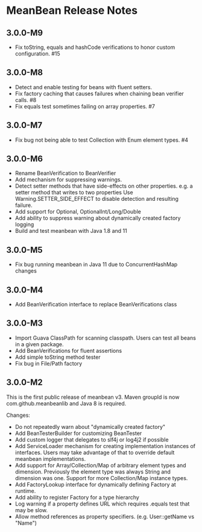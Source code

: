 # MeanBean Release Notes

## 3.0.0-M9
- Fix toString, equals and hashCode verifications to honor custom configuration. #15

## 3.0.0-M8
- Detect and enable testing for beans with fluent setters.
- Fix factory caching that causes failures when chaining bean verifier calls. #8
- Fix equals test sometimes failing on array properties.  #7

## 3.0.0-M7
- Fix bug not being able to test Collection with Enum element types. #4

## 3.0.0-M6
- Rename BeanVerification to BeanVerifier
- Add mechanism for suppressing warnings.
- Detect setter methods that have side-effects on other properties. e.g. a setter method that writes to two properties
Use Warning.SETTER_SIDE_EFFECT to disable detection and resulting failure.
- Add support for Optional, OptionalInt/Long/Double
- Add ability to suppress warning about dynamically created factory logging
- Build and test meanbean with Java 1.8 and 11

## 3.0.0-M5
- Fix bug running meanbean in Java 11 due to ConcurrentHashMap changes

## 3.0.0-M4
- Add BeanVerification interface to replace BeanVerifications class

## 3.0.0-M3
- Import Guava ClassPath for scanning classpath. Users can test all beans in a given package.
- Add BeanVerifications for fluent assertions
- Add simple toString method tester
- Fix bug in File/Path factory


## 3.0.0-M2

This is the first public release of meanbean v3. Maven groupId is now com.github.meanbeanlib and Java 8 is required.

Changes:
- Do not repeatedly warn about "dynamically created factory"
- Add BeanTesterBuilder for customizing BeanTester
- Add custom logger that delegates to slf4j or log4j2 if possible
- Add ServiceLoader mechanism for creating implementation instances of interfaces. Users may take advantage of that to
override default meanbean implementations.
- Add support for Array/Collection/Map of arbitrary element types and dimension. Previously the element type was always 
String and dimension was one. Support for more Collection/Map instance types.
- Add FactoryLookup interface for dynamically defining Factory at runtime. 
- Add ability to register Factory for a type hierarchy 
- Log warning if a property defines URL which requires .equals test that may be slow.
- Allow method references as property specifiers. (e.g. User::getName vs "Name")
